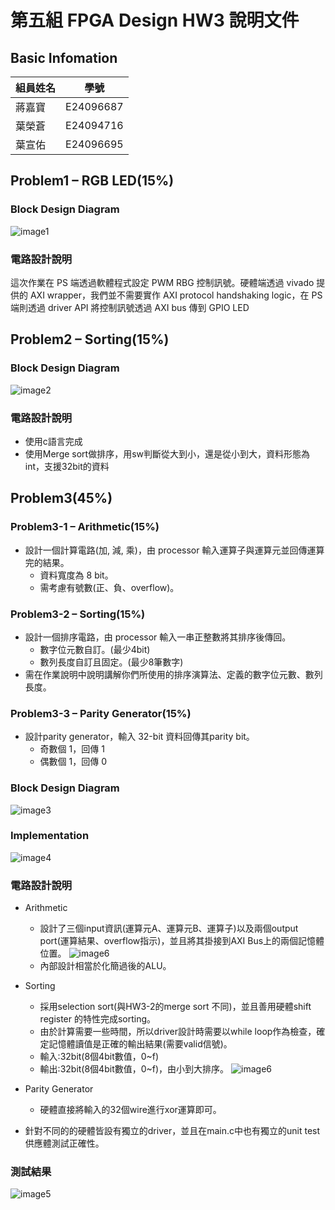 # 第五組 FPGA Design HW3 說明文件

## Basic Infomation

| 組員姓名 | 學號      |
| -------- | --------- |
| 蔣嘉寶   | E24096687 |
| 葉榮蒼   | E24094716 |
| 葉宣佑   | E24096695 |



## Problem1 – RGB LED(15%)

### Block Design Diagram
![image1](/images/block_design_1.jpg)

### 電路設計說明

這次作業在 PS 端透過軟體程式設定 PWM RBG 控制訊號。硬體端透過 vivado 提供的 AXI wrapper，我們並不需要實作 AXI protocol handshaking logic，在 PS 端則透過 driver API 將控制訊號透過 AXI bus 傳到 GPIO LED                                                                       

## Problem2 – Sorting(15%)
### Block Design Diagram
![image2](/images/block_design_2.jpg)

### 電路設計說明
- 使用c語言完成
- 使用Merge sort做排序，用sw判斷從大到小，還是從小到大，資料形態為int，支援32bit的資料

## Problem3(45%)
### Problem3-1 – Arithmetic(15%)
- 設計一個計算電路(加, 減, 乘)，由 processor 輸入運算子與運算元並回傳運算完的結果。
    - 資料寬度為 8 bit。
    - 需考慮有號數(正、負、overflow)。
### Problem3-2 – Sorting(15%)
- 設計一個排序電路，由 processor 輸入一串正整數將其排序後傳回。
    - 數字位元數自訂。(最少4bit)
    - 數列長度自訂且固定。(最少8筆數字)
- 需在作業說明中說明講解你們所使用的排序演算法、定義的數字位元數、數列長度。

### Problem3-3 – Parity Generator(15%)
- 設計parity generator，輸入 32-bit 資料回傳其parity bit。
    - 奇數個 1，回傳 1
    - 偶數個 1，回傳 0

### Block Design Diagram

![image3](/images/block_design_3.jpg)

### Implementation

![image4](/images/Implementation.png)

### 電路設計說明
- Arithmetic
    - 設計了三個input資訊(運算元A、運算元B、運算子)以及兩個output port(運算結果、overflow指示)，並且將其掛接到AXI Bus上的兩個記憶體位置。
    ![image6](/images/image1.png)
    - 內部設計相當於化簡過後的ALU。
- Sorting
    - 採用selection sort(與HW3-2的merge sort 不同)，並且善用硬體shift register 的特性完成sorting。
    - 由於計算需要一些時間，所以driver設計時需要以while loop作為檢查，確定記憶體讀值是正確的輸出結果(需要valid信號)。
    - 輸入:32bit(8個4bit數值，0~f)
    - 輸出:32bit(8個4bit數值，0~f)，由小到大排序。
    ![image6](/images/image2.png)
-  Parity Generator
    - 硬體直接將輸入的32個wire進行xor運算即可。

- 針對不同的的硬體皆設有獨立的driver，並且在main.c中也有獨立的unit test供應體測試正確性。
### 測試結果
![image5](/images/problem3_putty.png)